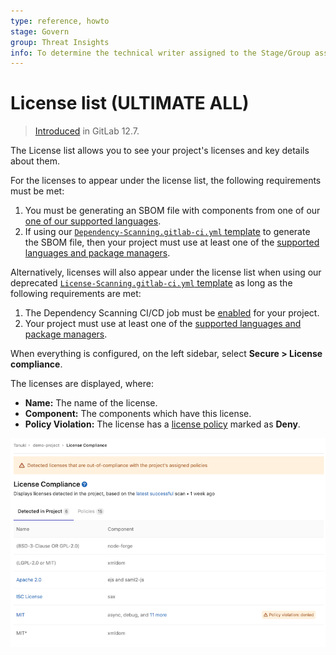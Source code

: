 ```yaml
---
type: reference, howto
stage: Govern
group: Threat Insights
info: To determine the technical writer assigned to the Stage/Group associated with this page, see https://about.gitlab.com/handbook/product/ux/technical-writing/#assignments
---
```


# License list **(ULTIMATE ALL)**

> [Introduced](https://gitlab.com/gitlab-org/gitlab/-/issues/13582) in GitLab 12.7.

The License list allows you to see your project's licenses and key
details about them.

For the licenses to appear under the license list, the following
requirements must be met:

1. You must be generating an SBOM file with components from one of our [one of our supported languages](license_scanning_of_cyclonedx_files/index.md#supported-languages-and-package-managers).
1. If using our [`Dependency-Scanning.gitlab-ci.yml` template](https://gitlab.com/gitlab-org/gitlab/-/blob/master/lib/gitlab/ci/templates/Jobs/License-Scanning.gitlab-ci.yml) to generate the SBOM file, then your project must use at least one of the [supported languages and package managers](license_scanning_of_cyclonedx_files/index.md#supported-languages-and-package-managers).

Alternatively, licenses will also appear under the license list when using our deprecated [`License-Scanning.gitlab-ci.yml` template](https://gitlab.com/gitlab-org/gitlab/-/blob/master/lib/gitlab/ci/templates/Jobs/License-Scanning.gitlab-ci.yml) as long as the following requirements are met:

1. The Dependency Scanning CI/CD job must be [enabled](license_scanning_of_cyclonedx_files/index.md#configuration) for your project.
1. Your project must use at least one of the
   [supported languages and package managers](license_scanning_of_cyclonedx_files/index.md#supported-languages-and-package-managers).

When everything is configured, on the left sidebar, select **Secure > License compliance**.

The licenses are displayed, where:

- **Name:** The name of the license.
- **Component:** The components which have this license.
- **Policy Violation:** The license has a [license policy](license_approval_policies.md) marked as **Deny**.

![License List](img/license_list_v13_0.png)
